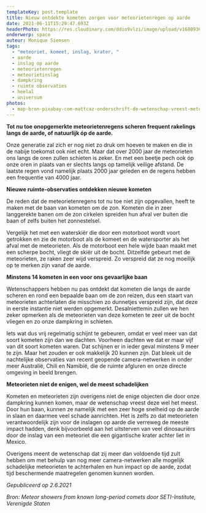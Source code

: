 ```yaml
---
templateKey: post.template
title: Nieuw ontdekte kometen zorgen voor meteorietenregen op aarde
date: 2021-06-11T15:29:47.693Z
headerPhoto: https://res.cloudinary.com/ddio9vlzi/image/upload/v1680936069/sciencegeek/posts/ruimte-horizon-meteorieten.jpg
onderwerp: space
auteur: Monique Siemsen
tags:
  - "meteoriet, komeet, inslag, krater, "
  - aarde
  - inslag op aarde
  - meteorietenregen
  - meteorietinslag
  - dampkring
  - ruimte observaties
  - heelal
  - universum
photos:
  - map-bron-pixabay-com-mattcaz-onderschrift-de-wetenschap-vreest-meteorieten-omdat-zij-behoorlijk-schade-aan-de-aarde-kunnen-toebrengen-deze-krater-in-arizone-vs-is-door-zon-meteoriet-veroorzaakt-image-img-krater-arizona-meteorietins
---
```


**Tot nu toe onopgemerkte meteorietenregens scheren frequent rakelings langs de aarde, of natuurlijk óp de aarde.**

Onze generatie zal zich er nog niet zo druk om hoeven te maken en die in de nabije toekomst ook niet echt. Maar dat over 2000 jaar de meteorieten ons langs de oren zullen schieten is zeker. En met een beetje pech ook óp onze oren in plaats van er slechts langs op tamelijk veilige afstand. De laatste regen vond namelijk plaats 2000 jaar geleden en de regens hebben een frequentie van 4000 jaar.

**Nieuwe ruimte-observaties ontdekken nieuwe kometen**

De reden dat de meteorietenregens tot nu toe niet zijn opgevallen, heeft te maken met de baan van kometen om de zon. Kometen die in zeer langgerekte banen om de zon cirkelen spreiden hun afval ver buiten die baan of zelfs buiten het zonnestelsel.

Vergelijk het met een waterskiër die door een motorboot wordt voort getrokken en zie de motorboot als de komeet en de watersporter als het afval met de meteorieten. Als de motorboot een hele wijde baan maakt met een scherpe bocht, vliegt de skiër uit de bocht. Ditzelfde gebeurt met de meteorieten, ze raken zeer wijd verspreid. Zo verspreid dat ze nog moeilijk op te merken zijn vanaf de aarde.

**Minstens 14 kometen in een voor ons gevaarlijke baan**

Wetenschappers hebben nu pas ontdekt dat kometen die langs de aarde scheren en rond een bepaalde baan om de zon reizen, dus een staart van meteorieten achterlaten die misschien zo dunnetjes verspreid zijn, dat deze in eerste instantie niet werden opgemerkt. Desalniettemin zullen we hen zeker opmerken als de meteorieten van deze kometen te zeer uit de bocht vliegen en zo onze dampkring in schieten.

Iets wat dus vrij regelmatig schijnt te gebeuren, omdat er veel meer van dat soort kometen zijn dan we dachten. Voorheen dachten we dat er maar vijf van dit soort kometen waren. Dat schijnen er in ieder geval minstens 9 meer te zijn. Maar het zouden er ook makkelijk 20 kunnen zijn. Dat bleek uit de nachtelijke observaties van recent geopende camera-netwerken in onder meer Australië, Chili en Namibië, die de ruimte afgluren en onze directe omgeving in beeld brengen.

**Meteorieten niet de enigen, wel de meest schadelijken**

Kometen en meteorieten zijn overigens niet de enige objecten die door onze dampkring kunnen komen, maar de wetenschap vreest deze wel het meest. Door hun baan, kunnen ze namelijk met een zeer hoge snelheid op de aarde in slaan en daarmee veel schade aanrichten. Het is zelfs zo dat meteorieten verantwoordelijk zijn voor de inslagen op aarde die verreweg de meeste impact hadden, denk bijvoorbeeld aan het uitsterven van veel dinosauriërs door de inslag van een meteoriet die een gigantische krater achter liet in Mexico.

Overigens meent de wetenschap dat zij meer dan voldoende tijd zult hebben om met behulp van nog meer camera-netwerken alle mogelijk schadelijke meteorieten te achterhalen en hun impact op de aarde, zodat tijd beschermende maatregelen genomen kunnen worden.

_Gepubliceerd op 2.6.2021_

_Bron: Meteor showers from known long-period comets door SETI-Institute, Verenigde Staten_
